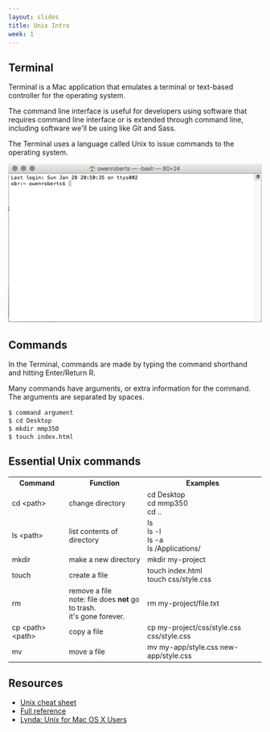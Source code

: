 ```yaml
---
layout: slides
title: Unix Intro
week: 1
---
```


<div class="slide">
	<h2>Terminal</h2>
	<p><note>Terminal</note> is a Mac application that emulates a terminal or text-based controller for the operating system.</p>
	<p>The command line interface is useful for developers using software that requires command line interface or is extended through command line, including software we'll be using like <note>Git</note> and <note>Sass</note>.</p>
	<p>The Terminal uses a language called <note>Unix</note> to issue commands to the operating system.</p>
</div>

<div class="slide">
	<img src="terminal.png" alt="">
</div>

<div class="slide">
	<h2>Commands</h2>
	<p>In the Terminal, commands are made by typing the command shorthand and hitting Enter/Return <span class="key">R</span>.</p>
	<p>Many commands have arguments, or extra information for the command.  The arguments are separated by spaces.</p>
	<pre><code>$ command argument
$ cd Desktop
$ mkdir mmp350
$ touch index.html</code></pre>

</div>

<div class="slide">
	<h2>Essential Unix commands</h2>
	<table class="code">
		<tr>
			<th>Command</th>
			<th>Function</th>
			<th>Examples</th>
		</tr>
		<tr>
			<td>cd &lt;path&gt;</td>
			<td>change directory</td>
			<td>cd Desktop <br>
			cd mmp350 <br>
			cd ..</td>
		</tr>
		<tr>
			<td>ls &lt;path&gt;</td>
			<td>list contents of directory</td>
			<td>ls <br>
			ls -l <br>
			ls -a <br>
			ls /Applications/</td>
		</tr>
		<tr>
			<td>mkdir</td>
			<td>make a new directory</td>
			<td>mkdir my-project</td>
		</tr>
		<tr>
			<td>touch</td>
			<td>create a file</td>
			<td>touch index.html<br>
			touch css/style.css</td>
		</tr>
		<tr>
			<td>rm</td>
			<td>remove a file<br>
			note: file does <strong>not</strong> go to trash. <br> 
			it's gone forever.</td>
			<td>rm my-project/file.txt</td>
		</tr>
		<tr>
			<td>cp &lt;path&gt; &lt;path&gt;</td>
			<td>copy a file</td>
			<td>cp my-project/css/style.css css/style.css</td>
		</tr>
		<tr>
			<td>mv</td>
			<td>move a file</td>
			<td>mv my-app/style.css new-app/style.css</td>
		</tr>
	</table>
</div>

<div class="slide">
	<h2>Resources</h2>
	<ul>
		<li><a href="https://files.fosswire.com/2007/08/fwunixref.pdf" target="_blank">Unix cheat sheet </a></li>
		<li><a href="https://ss64.com/osx/" target="_blank">Full reference </a></li>
		<li><a href="https://www.lynda.com/Mac-OS-X-10-6-tutorials/Unix-for-Mac-OS-X-Users/78546-2.html" target="_blank">Lynda: Unix for Mac OS X Users</a></li>
	</ul>
</div>